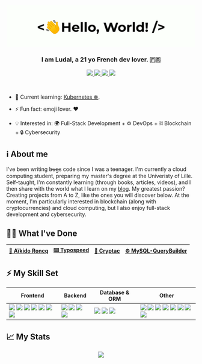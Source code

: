 <div align="center">
    <img src="assets/greetings.gif" align="center" height="" width="500" />
</div>
  

### <div align="center" width="200">I am Ludal, a 21 yo French dev lover. 🇫🇷</div>

<p align="center">
    <a href="mailto:contact@iamludal.fr">
        <img src="https://img.shields.io/badge/gmail-%23ff4343.svg?&style=for-the-badge&logo=gmail&logoColor=white" />
    </a>
    <a href="https://twitter.com/iamludal">
        <img src="https://img.shields.io/badge/-Twitter-1ca0f1?style=for-the-badge&labelColor=1ca0f1&logo=twitter&logoColor=white" />
    </a>
    <a href="https://discordapp.com/users/256769299954401280">
        <img src="https://img.shields.io/badge/Discord-7289DA?style=for-the-badge&logo=discord&logoColor=white" />
    </a>
    <a href="https://dev.to/iamludal">
        <img src="https://img.shields.io/badge/dev.to-0A0A0A?style=for-the-badge&logo=dev.to&logoColor=white" />
    </a>
</p>
  
<br>

- 🧐 Current learning: [Kubernetes ☸](https://kubernetes.io/).

- ⚡ Fun fact: emoji lover. ❤️  

- 💡 Interested in: 🌍 Full-Stack Development + ⚙ DevOps + ⛓ Blockchain + 🔒 Cybersecurity
 

## ℹ About me

I've been writing b̶u̶g̶s code since I was a teenager. I'm currently a cloud computing student, preparing my master's degree at the Univeristy of Lille. Self-taught, I'm constantly learning (through books, articles, videos), and I then share with the world what I learn on my [blog](https://dev.to/iamludal). My greatest passion? Creating projects from A to Z, like the ones you will discover below. At the moment, I'm particularly interested in blockchain (along with cryptocurrencies) and cloud computing, but I also enjoy full-stack development and cybersecurity.

## 👨‍💻 What I've Done

<div align="center">
    
[🥋 Aïkido Roncq](https://www.aikido-roncq.fr) | [⌨️ Typospeed](http://typospeed.iamludal.fr) | [🚀 Cryptac](http://github.com/iamludal/cryptac) | [⚙️ MySQL-QueryBuilder](https://github.com/iamludal/MySQL-Querybuilder)  
--- | --- | --- | ---

</div>

## ⚡ My Skill Set

<table>
    <thead>
        <tr>
            <th>Frontend</th>
            <th>Backend</th>
            <th>Database & ORM</th>
            <th>Other</th>
        </tr>
    </thead>
    <tbody>
        <tr>
            <td>
               <img src="https://img.shields.io/badge/HTML-F4470B?style=for-the-badge&logo=html5&logoColor=white" />
               <img src="https://img.shields.io/badge/Sass-CC6699?style=for-the-badge&logo=sass&logoColor=white" />
               <img src="https://img.shields.io/badge/TypeScript-007ACC?style=for-the-badge&logo=typescript&logoColor=white" />
                <img src="https://img.shields.io/badge/Svelte-F73C00?style=for-the-badge&logo=svelte&logoColor=white" />
               <img src="https://img.shields.io/badge/React-20232A?style=for-the-badge&logo=react&logoColor=61DAFB" />
               <img src="https://img.shields.io/badge/Next.js-000?style=for-the-badge&logo=next.js&logoColor=white" />
               <img src="https://img.shields.io/badge/Chakra%20UI-63C9CB?style=for-the-badge&logo=chakraui&logoColor=white" />
            </td>
            <td>
                <img src="https://img.shields.io/badge/Node.js-43853D?style=for-the-badge&logo=node.js&logoColor=white" />
                <img src="https://img.shields.io/badge/NestJS-000?style=for-the-badge&logo=nestjs&logoColor=F00" />
                <img src="https://img.shields.io/badge/Express.js-404D59?style=for-the-badge&logo=express" />
                <img src="https://img.shields.io/badge/Spring%20Boot-67AA3C?style=for-the-badge&logo=springboot&logoColor=white" />
            </td>
            <td>
                <img src="https://img.shields.io/badge/MySQL-42759C?style=for-the-badge&logo=mysql&logoColor=white" />
                <img src="https://img.shields.io/badge/PostgreSQL-316192?style=for-the-badge&logo=postgresql&logoColor=white" />
                <img src="https://img.shields.io/badge/Prisma-273141?style=for-the-badge&logo=prisma&logoColor=FFF" />
            </td>
            <td>
                <img src="https://img.shields.io/badge/Python-F7F7F7?style=for-the-badge&logo=python&logoColor=3776AB" /> 
                <img src="https://img.shields.io/badge/Kotlin-F7F7F7?style=for-the-badge&logo=kotlin&logoColor=6b0cd7" />
                <img src="https://img.shields.io/badge/ReactiveX-F7F7F7?style=for-the-badge&logo=reactivex&logoColor=e31589" />
                <img src="https://img.shields.io/badge/Docker-F7F7F7?style=for-the-badge&logo=docker&logoColor=61DAFB" />
                <img src="https://img.shields.io/badge/Ansible-F7F7F7?style=for-the-badge&logo=ansible&logoColor=black" />
                <img src="https://img.shields.io/badge/Linux-F7F7F7?style=for-the-badge&logo=linux&logoColor=black" />
                <img src="https://img.shields.io/badge/Figma-F7F7F7?style=for-the-badge&logo=figma&logoColor=a259ff" />
                <img src="https://img.shields.io/badge/Notion-white?style=for-the-badge&logo=notion&logoColor=black" />
            </td>
        </tr>
    </tbody>
</table>


## 📈 My Stats

<div align="center">   
    <img src="https://github-readme-stats.vercel.app/api?username=iamludal&show_icons=true&count_private=true&hide_border=true" align="center" />
</div>
